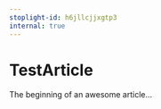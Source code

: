 ```yaml
---
stoplight-id: h6jllcjjxgtp3
internal: true
---
```


# TestArticle

The beginning of an awesome article...
